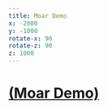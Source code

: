 ```yaml
---
title: Moar Demo
x: -2000
y: -1000
rotate-x: 90
rotate-z: 90
z: 1000
---
```


# [(Moar Demo)](http://whitehouse.gov)